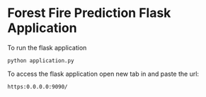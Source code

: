 # Forest Fire Prediction Flask Application


To run the flask application

```
python application.py
```

To access the flask application open new tab in and paste the url:

```
https:0.0.0.0:9090/
```
